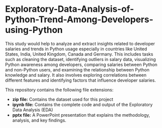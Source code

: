 # Exploratory-Data-Analysis-of-Python-Trend-Among-Developers-using-Python
This study would help to analyze and extract insights related to developer salaries and trends in Python usage especially in countries like United States, India, United Kingdom, Canada and Germany. 
This includes tasks such as cleaning the dataset, identifying outliers in salary data, visualizing Python awareness among developers, comparing salaries between Python and non-Python users, and examining the relationship between Python knowledge and salary. 
It also involves exploring correlations between different features and identifying factors that influence developer salaries.


This repository contains the following file extensions:<br/>
<ul>
<li><b>zip file:</b> Contains the dataset used for this project
<li><b>ipynb file:</b> Contains the complete code and output of the Exploratory Data Analysis (EDA)</li>
<li><b>pptx file:</b> A PowerPoint presentation that explains the methodology, analysis, and key findings.</li>
</ul>
